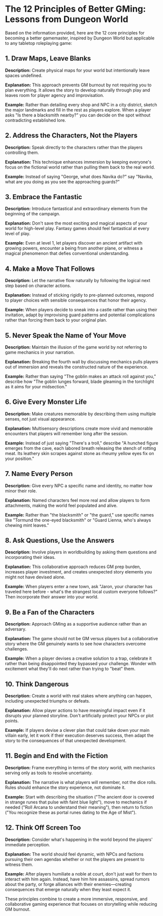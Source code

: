 # The 12 Principles of Better GMing: Lessons from Dungeon World

Based on the information provided, here are the 12 core principles for becoming a better gamemaster, inspired by Dungeon World but applicable to any tabletop roleplaying game:

## 1. Draw Maps, Leave Blanks
**Description:** Create physical maps for your world but intentionally leave spaces undefined.

**Explanation:** This approach prevents GM burnout by not requiring you to plan everything. It allows the story to develop naturally through play and leaves room for player agency and improvisation.

**Example:** Rather than detailing every shop and NPC in a city district, sketch the major landmarks and fill in the rest as players explore. When a player asks "Is there a blacksmith nearby?" you can decide on the spot without contradicting established lore.

## 2. Address the Characters, Not the Players
**Description:** Speak directly to the characters rather than the players controlling them.

**Explanation:** This technique enhances immersion by keeping everyone's focus on the fictional world rather than pulling them back to the real world.

**Example:** Instead of saying "George, what does Navika do?" say "Navika, what are you doing as you see the approaching guards?"

## 3. Embrace the Fantastic
**Description:** Introduce fantastical and extraordinary elements from the beginning of the campaign.

**Explanation:** Don't save the most exciting and magical aspects of your world for high-level play. Fantasy games should feel fantastical at every level of play.

**Example:** Even at level 1, let players discover an ancient artifact with growing powers, encounter a being from another plane, or witness a magical phenomenon that defies conventional understanding.

## 4. Make a Move That Follows
**Description:** Let the narrative flow naturally by following the logical next step based on character actions.

**Explanation:** Instead of sticking rigidly to pre-planned outcomes, respond to player choices with sensible consequences that honor their agency.

**Example:** When players decide to sneak into a castle rather than using their invitation, adapt by improvising guard patterns and potential complications rather than forcing them back to your original plan.

## 5. Never Speak the Name of Your Move
**Description:** Maintain the illusion of the game world by not referring to game mechanics in your narration.

**Explanation:** Breaking the fourth wall by discussing mechanics pulls players out of immersion and reveals the constructed nature of the experience.

**Example:** Rather than saying "The goblin makes an attack roll against you," describe how "The goblin lunges forward, blade gleaming in the torchlight as it aims for your midsection."

## 6. Give Every Monster Life
**Description:** Make creatures memorable by describing them using multiple senses, not just visual appearance.

**Explanation:** Multisensory descriptions create more vivid and memorable encounters that players will remember long after the session.

**Example:** Instead of just saying "There's a troll," describe "A hunched figure emerges from the cave, each labored breath releasing the stench of rotting meat. Its leathery skin scrapes against stone as rheumy yellow eyes fix on your position."

## 7. Name Every Person
**Description:** Give every NPC a specific name and identity, no matter how minor their role.

**Explanation:** Named characters feel more real and allow players to form attachments, making the world feel populated and alive.

**Example:** Rather than "the blacksmith" or "the guard," use specific names like "Tormund the one-eyed blacksmith" or "Guard Lienna, who's always chewing mint leaves."

## 8. Ask Questions, Use the Answers
**Description:** Involve players in worldbuilding by asking them questions and incorporating their ideas.

**Explanation:** This collaborative approach reduces GM prep burden, increases player investment, and creates unexpected story elements you might not have devised alone.

**Example:** When players enter a new town, ask "Jaron, your character has traveled here before - what's the strangest local custom everyone follows?" Then incorporate their answer into your world.

## 9. Be a Fan of the Characters
**Description:** Approach GMing as a supportive audience rather than an adversary.

**Explanation:** The game should not be GM versus players but a collaborative story where the GM genuinely wants to see how characters overcome challenges.

**Example:** When a player devises a creative solution to a trap, celebrate it rather than being disappointed they bypassed your challenge. Wonder with excitement what they'll do next rather than trying to "beat" them.

## 10. Think Dangerous
**Description:** Create a world with real stakes where anything can happen, including unexpected triumphs or defeats.

**Explanation:** Allow player actions to have meaningful impact even if it disrupts your planned storyline. Don't artificially protect your NPCs or plot points.

**Example:** If players devise a clever plan that could take down your main villain early, let it work if their execution deserves success, then adapt the story to the consequences of that unexpected development.

## 11. Begin and End with the Fiction
**Description:** Frame everything in terms of the story world, with mechanics serving only as tools to resolve uncertainty.

**Explanation:** The narrative is what players will remember, not the dice rolls. Rules should enhance the story experience, not dominate it.

**Example:** Start with describing the situation ("The ancient door is covered in strange runes that pulse with faint blue light"), move to mechanics if needed ("Roll Arcana to understand their meaning"), then return to fiction ("You recognize these as portal runes dating to the Age of Mist").

## 12. Think Off Screen Too
**Description:** Consider what's happening in the world beyond the players' immediate perception.

**Explanation:** The world should feel dynamic, with NPCs and factions pursuing their own agendas whether or not the players are present to witness them.

**Example:** After players humiliate a noble at court, don't just wait for them to interact with him again. Instead, have him hire assassins, spread rumors about the party, or forge alliances with their enemies—creating consequences that emerge naturally when they least expect it.

These principles combine to create a more immersive, responsive, and collaborative gaming experience that focuses on storytelling while reducing GM burnout.